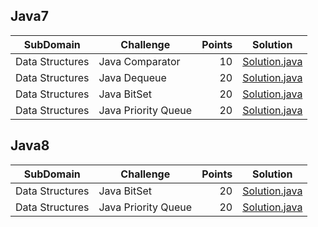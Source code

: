 ## Java7
| SubDomain | Challenge | Points | Solution |
|-----------|-----------|-------:|----------|
|Data Structures|Java Comparator|10|[Solution.java](Data%20Structures/Java%20Comparator/Solution.java)|
|Data Structures|Java Dequeue|20|[Solution.java](Data%20Structures/Java%20Dequeue/Solution.java)|
|Data Structures|Java BitSet|20|[Solution.java](Data%20Structures/Java%20BitSet/Solution(Java7).java)|
|Data Structures|Java Priority Queue|20|[Solution.java](Data%20Structures/Java%20Priority%20Queue/Solution(Java7).java)|

## Java8
| SubDomain | Challenge | Points | Solution |
|-----------|-----------|-------:|----------|
|Data Structures|Java BitSet|20|[Solution.java](Data%20Structures/Java%20BitSet/Solution(Java8).java)|
|Data Structures|Java Priority Queue|20|[Solution.java](Data%20Structures/Java%20Priority%20Queue/Solution(Java8).java)|
